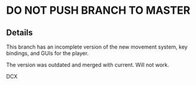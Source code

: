 # DO NOT PUSH BRANCH TO MASTER

## Details

This branch has an incomplete version of the new movement system, key bindings, and GUIs for the player.

The version was outdated and merged with current.  Will not work.

DCX

